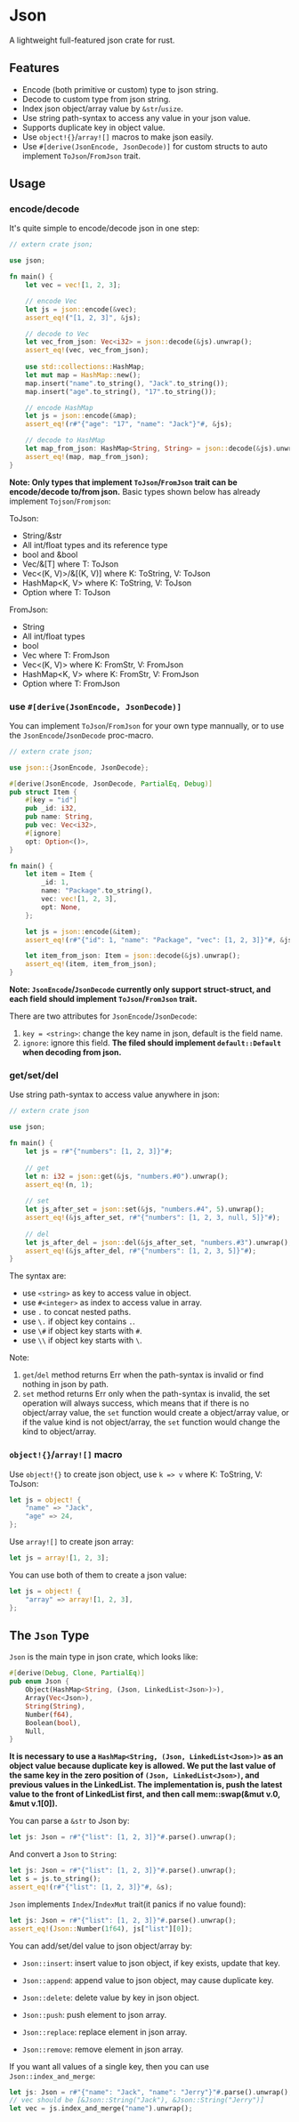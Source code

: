 # Json

A lightweight full-featured json crate for rust.

## Features

- Encode (both primitive or custom) type to json string.
- Decode to custom type from json string.
- Index json object/array value by `&str`/`usize`.
- Use string path-syntax to access any value in your json value.
- Supports duplicate key in object value.
- Use `object!{}`/`array![]` macros to make json easily.
- Use `#[derive(JsonEncode, JsonDecode)]` for custom structs to auto implement `ToJson`/`FromJson` trait.

## Usage

### encode/decode

It's quite simple to encode/decode json in one step:

```rust
// extern crate json;

use json;

fn main() {
    let vec = vec![1, 2, 3];

    // encode Vec
    let js = json::encode(&vec);
    assert_eq!("[1, 2, 3]", &js);    

    // decode to Vec
    let vec_from_json: Vec<i32> = json::decode(&js).unwrap();
    assert_eq!(vec, vec_from_json);
  
    use std::collections::HashMap;
    let mut map = HashMap::new();
    map.insert("name".to_string(), "Jack".to_string());
    map.insert("age".to_string(), "17".to_string());

    // encode HashMap
    let js = json::encode(&map);
    assert_eq!(r#"{"age": "17", "name": "Jack"}"#, &js);

    // decode to HashMap    
    let map_from_json: HashMap<String, String> = json::decode(&js).unwrap();
    assert_eq!(map, map_from_json);
}
```

**Note: Only types that implement `ToJson`/`FromJson` trait can be encode/decode to/from json.** 
Basic types shown below has already implement `Tojson`/`Fromjson`:

ToJson:

- String/&str
- All int/float types and its reference type
- bool and &bool
- Vec<T>/&\[T\] where T: ToJson
- Vec<(K, V)>/&\[(K, V)\] where K: ToString, V: ToJson
- HashMap<K, V> where K: ToString, V: ToJson
- Option<T> where T: ToJson

FromJson:

- String
- All int/float types
- bool
- Vec<T> where T: FromJson
- Vec<(K, V)> where K: FromStr, V: FromJson
- HashMap<K, V> where K: FromStr, V: FromJson
- Option<T> where T: FromJson

### use `#[derive(JsonEncode, JsonDecode)]`

You can implement `ToJson`/`FromJson` for your own type mannually, or to use the `JsonEncode`/`JsonDecode` proc-macro.

```rust
// extern crate json;

use json::{JsonEncode, JsonDecode};

#[derive(JsonEncode, JsonDecode, PartialEq, Debug)]
pub struct Item {
    #[key = "id"]
    pub _id: i32,
    pub name: String,
    pub vec: Vec<i32>,
    #[ignore]
    opt: Option<()>,
}

fn main() {
    let item = Item {
        _id: 1,
        name: "Package".to_string(),
        vec: vec![1, 2, 3],
        opt: None,
    };

    let js = json::encode(&item);
    assert_eq!(r#"{"id": 1, "name": "Package", "vec": [1, 2, 3]}"#, &js);

    let item_from_json: Item = json::decode(&js).unwrap();
    assert_eq!(item, item_from_json);
}
```

**Note: `JsonEncode`/`JsonDecode` currently only support struct-struct, and each field should implement `ToJson`/`FromJson` trait.**

There are two attributes for `JsonEncode`/`JsonDecode`:

1. `key = <string>`: change the key name in json, default is the field name.
2. `ignore`: ignore this field. **The filed should implement `default::Default` when decoding from json.**

### get/set/del

Use string path-syntax to access value anywhere in json:

```rust
// extern crate json

use json;

fn main() {
    let js = r#"{"numbers": [1, 2, 3]}"#;
    
    // get
    let n: i32 = json::get(&js, "numbers.#0").unwrap();
    assert_eq!(n, 1);
    
    // set
    let js_after_set = json::set(&js, "numbers.#4", 5).unwrap();
    assert_eq!(&js_after_set, r#"{"numbers": [1, 2, 3, null, 5]}"#);
    
    // del
    let js_after_del = json::del(&js_after_set, "numbers.#3").unwrap();
    assert_eq!(&js_after_del, r#"{"numbers": [1, 2, 3, 5]}"#);
}
```

The syntax are:

- use `<string>` as key to access value in object.
- use `#<integer>` as index to access value in array.
- use `.` to concat nested paths. 
- use `\.` if object key contains `.`.
- use `\#` if object key starts with `#`.
- use `\\` if object key starts with `\`.

Note:

1. `get`/`del` method returns Err when the path-syntax is invalid or find nothing in json by path.
2. `set` method returns Err only when the path-syntax is invalid, the set operation will always success,
which means that if there is no object/array value, the `set` function would create a object/array value,
or if the value kind is not object/array, the `set` function would change the kind to object/array.

### `object!{}`/`array![]` macro

Use `object!{}` to create json object, use `k => v` where K: ToString, V: ToJson:

```rust
let js = object! {
    "name" => "Jack",
    "age" => 24,
};
```

Use `array![]` to create json array:

```rust
let js = array![1, 2, 3];
```

You can use both of them to create a json value:

```rust
let js = object! {
    "array" => array![1, 2, 3],
};
```

## The `Json` Type

`Json` is the main type in json crate, which looks like:

```rust
#[derive(Debug, Clone, PartialEq)]
pub enum Json {
    Object(HashMap<String, (Json, LinkedList<Json>)>),
    Array(Vec<Json>),
    String(String),
    Number(f64),
    Boolean(bool),
    Null,
}
```

**It is necessary to use a `HashMap<String, (Json, LinkedList<Json>)>` as an object value because duplicate key is allowed.
We put the last value of the same key in the zero position of `(Json, LinkedList<Json>)`, and previous values in the LinkedList.
The implementation is, push the latest value to the front of LinkedList first, and then call mem::swap(&mut v.0, &mut v.1\[0\]).**

You can parse a `&str` to Json by:

```rust
let js: Json = r#"{"list": [1, 2, 3]}"#.parse().unwrap();
```

And convert a `Json` to `String`:

```rust
let js: Json = r#"{"list": [1, 2, 3]}"#.parse().unwrap();
let s = js.to_string();
assert_eq!(r#"{"list": [1, 2, 3]}"#, &s);
```

`Json` implements `Index`/`IndexMut` trait(it panics if no value found):

```rust
let js: Json = r#"{"list": [1, 2, 3]}"#.parse().unwrap();
assert_eq!(Json::Number(1f64), js["list"][0]);
```

You can add/set/del value to json object/array by:

- `Json::insert`: insert value to json object, if key exists, update that key.
- `Json::append`: append value to json object, may cause duplicate key.
- `Json::delete`: delete value by key in json object.

- `Json::push`: push element to json array.
- `Json::replace`: replace element in json array.
- `Json::remove`: remove element in json array.

If you want all values of a single key, then you can use `Json::index_and_merge`:

```rust
let js: Json = r#"{"name": "Jack", "name": "Jerry"}"#.parse().unwrap();
// vec should be [&Json::String("Jack"), &Json::String("Jerry")]
let vec = js.index_and_merge("name").unwrap();
```

